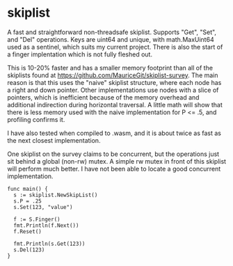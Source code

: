 # skiplist
A fast and straightforward non-threadsafe skiplist. Supports "Get", "Set", and "Del" operations. Keys are uint64 and unique, with math.MaxUint64 used as a sentinel, which suits my current project. There is also the start of a finger implentation which is not fully fleshed out.

This is 10-20% faster and has a smaller memory footprint than all of the skiplists found at https://github.com/MauriceGit/skiplist-survey. The main reason is that this uses the "naive" skiplist structure, where each node has a right and down pointer. Other implementations use nodes with a slice of pointers, which is inefficient because of the memory overhead and additional indirection during horizontal traversal. A little math will show that there is less memory used with the naive implementation for P <= .5, and profiling confirms it.

I have also tested when compiled to .wasm, and it is about twice as fast as the next closest implementation.

One skiplist on the survey claims to be concurrent, but the operations just sit behind a global (non-rw) mutex. A simple rw mutex in front of this skiplist will perform much better. I have not been able to locate a good concurrent implementation.

~~~~
func main() {
  s := skiplist.NewSkipList()
  s.P = .25
  s.Set(123, "value")
  
  f := S.Finger()
  fmt.Println(f.Next())
  f.Reset()
  
  fmt.Println(s.Get(123))
  s.Del(123)
}
~~~~
  






